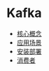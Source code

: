 # Kafka

* [核心概念](Concept.md)
* [应用场景](applicationScenarios.md)
* [安装部署](installDeploy.md)
* [消费者](consumer.md)
